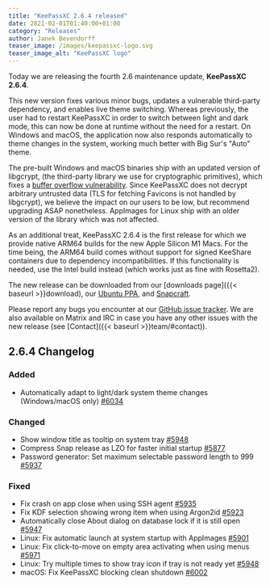 ```yaml
---
title: "KeePassXC 2.6.4 released"
date: 2021-02-01T01:40:00+01:00
category: "Releases"
author: Janek Bevendorff
teaser_image: /images/keepassxc-logo.svg
teaser_image_alt: "KeePassXC logo"
---
```


Today we are releasing the fourth 2.6 maintenance update, **KeePassXC 2.6.4**.

This new version fixes various minor bugs, updates a vulnerable third-party dependency, and enables live theme switching.
Whereas previously, the user had to restart KeePassXC in order to switch between light and dark mode, this can now be done
at runtime without the need for a restart. On Windows and macOS, the application now also responds automatically
to theme changes in the system, working much better with Big Sur's "Auto" theme.

<!--more-->

The pre-built Windows and macOS binaries ship with an updated version of libgcrypt,
(the third-party library we use for cryptographic primitives), which fixes a
[buffer overflow vulnerability](https://lists.gnupg.org/pipermail/gnupg-announce/2021q1/000456.html).
Since KeePassXC does not decrypt arbitrary untrusted data (TLS for fetching Favicons is not handled by libgcrypt),
we believe the impact on our users to be low, but recommend upgrading ASAP nonetheless. AppImages for Linux ship
with an older version of the library which was not affected.

As an additional treat, KeePassXC 2.6.4 is the first release for which we provide native ARM64 builds for the new
Apple Silicon M1 Macs. For the time being, the ARM64 build comes without support for signed KeeShare containers due
to dependency incompatibilities. If this functionality is needed, use the Intel build instead (which works just
as fine with Rosetta2).

The new release can be downloaded from our
[downloads page]({{< baseurl >}}download), our
[Ubuntu PPA](https://launchpad.net/~phoerious/+archive/ubuntu/keepassxc/),
and [Snapcraft](https://snapcraft.io/keepassxc/).

Please report any bugs you encounter at our [GitHub issue tracker](https://github.com/keepassxreboot/keepassxc/issues).
We are also available on Matrix and IRC in case you have any other issues with the new release
(see [Contact]({{< baseurl >}}team/#contact)).

## 2.6.4 Changelog

### Added

- Automatically adapt to light/dark system theme changes (Windows/macOS only) [#6034](https://github.com/keepassxreboot/keepassxc/pull/6034)

### Changed

- Show window title as tooltip on system tray [#5948](https://github.com/keepassxreboot/keepassxc/pull/5948)
- Compress Snap release as LZO for faster initial startup [#5877](https://github.com/keepassxreboot/keepassxc/pull/5877)
- Password generator: Set maximum selectable password length to 999 [#5937](https://github.com/keepassxreboot/keepassxc/pull/5937)

### Fixed

- Fix crash on app close when using SSH agent [#5935](https://github.com/keepassxreboot/keepassxc/pull/5935)
- Fix KDF selection showing wrong item when using Argon2id [#5923](https://github.com/keepassxreboot/keepassxc/pull/5923)
- Automatically close About dialog on database lock if it is still open [#5947](https://github.com/keepassxreboot/keepassxc/pull/5947)
- Linux: Fix automatic launch at system startup with AppImages [#5901](https://github.com/keepassxreboot/keepassxc/pull/5901)
- Linux: Fix click-to-move on empty area activating when using menus [#5971](https://github.com/keepassxreboot/keepassxc/pull/5971)
- Linux: Try multiple times to show tray icon if tray is not ready yet [#5948](https://github.com/keepassxreboot/keepassxc/pull/5948)
- macOS: Fix KeePassXC blocking clean shutdown [#6002](https://github.com/keepassxreboot/keepassxc/pull/6002)

